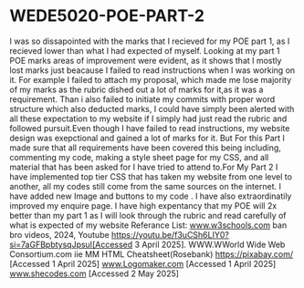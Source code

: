 # WEDE5020-POE-PART-2
I was so dissapointed with the marks that I recieved for my POE part 1, as I recieved lower than what I had expected of myself. Looking at my part 1 POE marks areas of improvement were evident, as it shows
that I mostly lost marks just beacause I failed to read instructions when I was working on it. For example I failed to attach my proposal, which made me lose majority of my marks as the rubric dished out a lot of marks for it,as it was a requirement. Than i also failed to initiate my commits with proper word structure which also deducted marks, I could have simply been alerted with all these expectation to my website if I simply had just read the rubric and followed pursuit.Even though I have failed to read instructions, my website design was exepctional and gained a lot of marks for it. But For this Part I made sure that all requirements have been covered this being including, commenting my code, making a style sheet page for my CSS, and all material that has been asked for I have tried to attend to.For My Part 2 I have implemented top tier CSS that has taken my website from one level to another, all my codes still come from the same sources on the internet. I have added new Image and buttons to my code . I have also extraordinatily improved my enquire page. I have high expentancy that my POE will 2x better than my part 1 as I will look through the rubric and read carefully of what is expected of my website 
Referance List: www.w3schools.com
                ban bro videos, 2024, Youtube https://youtu.be/f3uCSh6LIY0?si=7aGFBpbtysqJpsuI[Accessed 3 April 2025].
                WWW.WWorld Wide Web Consortium.com
                iie MM HTML Cheatsheet(Rosebank)
                https://pixabay.com/ [Accessed 1 April 2025]
                www.Logomaker.com [Accessed 1 April 2025]
                www.shecodes.com [Accessed 2 May 2025]
